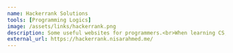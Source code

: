 ```yaml
---
name: Hackerrank Solutions 
tools: [Programming Logics]
image: /assets/links/hackerrank.png
description: Some useful websites for programmers.<br>When learning CS, there are some useful sites you must know to get always informed in order to do your technologies even better and learn new things. Here is a non exhaustive list of some sites you should visit. 
external_url: https://hackerrank.nisarahmed.me/
---
```

